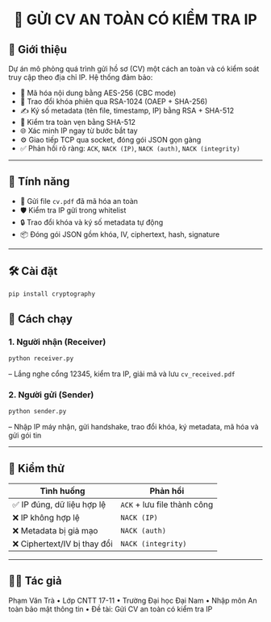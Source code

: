 <h1 align="center">🔐 GỬI CV AN TOÀN CÓ KIỂM TRA IP</h1>

## 📌 Giới thiệu  
Dự án mô phỏng quá trình gửi hồ sơ (CV) một cách an toàn và có kiểm soát truy cập theo địa chỉ IP. Hệ thống đảm bảo:

- 🔐 Mã hóa nội dung bằng AES-256 (CBC mode)  
- 🔑 Trao đổi khóa phiên qua RSA-1024 (OAEP + SHA-256)  
- ✍️ Ký số metadata (tên file, timestamp, IP) bằng RSA + SHA-512  
- 🧠 Kiểm tra toàn vẹn bằng SHA-512  
- 🌐 Xác minh IP ngay từ bước bắt tay  
- ⚙️ Giao tiếp TCP qua socket, đóng gói JSON gọn gàng  
- ✅ Phản hồi rõ ràng: `ACK`, `NACK (IP)`, `NACK (auth)`, `NACK (integrity)`

---

## 🎯 Tính năng  
- 📂 Gửi file `cv.pdf` đã mã hóa an toàn  
- 🛡️ Kiểm tra IP gửi trong whitelist  
- 🔒 Trao đổi khóa và ký số metadata tự động  
- 📦 Đóng gói JSON gồm khóa, IV, ciphertext, hash, signature  

---

## 🛠️ Cài đặt  

```bash
pip install cryptography
```

## 🚀 Cách chạy  

### 1. Người nhận (Receiver)  
```bash
python receiver.py
```  
– Lắng nghe cổng 12345, kiểm tra IP, giải mã và lưu `cv_received.pdf`

### 2. Người gửi (Sender)  
```bash
python sender.py
```  
– Nhập IP máy nhận, gửi handshake, trao đổi khóa, ký metadata, mã hóa và gửi gói tin

---

## 🧪 Kiểm thử  

| Tình huống                     | Phản hồi                      |
|--------------------------------|-------------------------------|
| ✅ IP đúng, dữ liệu hợp lệ      | `ACK` + lưu file thành công   |
| ❌ IP không hợp lệ              | `NACK (IP)`                   |
| ❌ Metadata bị giả mạo          | `NACK (auth)`                 |
| ❌ Ciphertext/IV bị thay đổi    | `NACK (integrity)`            |

---

## 👨‍💻 Tác giả  

Phạm Văn Trà • Lớp CNTT 17-11 • Trường Đại học Đại Nam • Nhập môn An toàn bảo mật thông tin • Đề tài: Gửi CV an toàn có kiểm tra IP  
